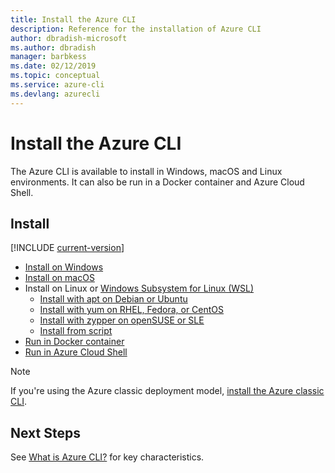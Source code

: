 ```yaml
---
title: Install the Azure CLI
description: Reference for the installation of Azure CLI
author: dbradish-microsoft
ms.author: dbradish
manager: barbkess
ms.date: 02/12/2019
ms.topic: conceptual
ms.service: azure-cli
ms.devlang: azurecli
---
```


# Install the Azure CLI

The Azure CLI is available to install in Windows, macOS and Linux environments.  It can also be run in a Docker container and Azure Cloud Shell.

## Install

[!INCLUDE [current-version](includes/current-version.md)]

* [Install on Windows](install-azure-cli-windows.md)
* [Install on macOS](install-azure-cli-macos.md)
* Install on Linux or [Windows Subsystem for Linux (WSL)](/windows/wsl/about)
  * [Install with apt on Debian or Ubuntu](install-azure-cli-apt.md)
  * [Install with yum on RHEL, Fedora, or CentOS](install-azure-cli-yum.md)
  * [Install with zypper on openSUSE or SLE](install-azure-cli-zypper.md)
  * [Install from script](install-azure-cli-linux.md)
* [Run in Docker container](run-azure-cli-docker.md)
* [Run in Azure Cloud Shell](/azure/cloud-shell/quickstart)

> [!NOTE]
> If you're using the Azure classic deployment model, [install the Azure classic CLI](install-classic-cli.md).

## Next Steps

See [What is Azure CLI?](what-is-azure-cli.md) for key characteristics.
